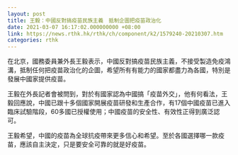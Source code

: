 ```yaml
---
layout: post
title: 王毅：中國反對搞疫苗民族主義　抵制企圖把疫苗政治化
date: 2021-03-07 16:17:02.000000000 +08:00
link: https://news.rthk.hk/rthk/ch/component/k2/1579240-20210307.htm
categories: rthk
---
```


在北京，國務委員兼外長王毅表示，中國反對搞疫苗民族主義，不接受製造免疫鴻溝，抵制任何把疫苗政治化的企圖，希望所有有能力的國家都盡力為各國，特別是發展中國家提供疫苗。

王毅在外長記者會被問到，對於有國家認為中國搞「疫苗外交」，他有何看法，王毅回應說，中國已跟十多個國家開展疫苗研發和生產合作，有17個中國疫苗已進入臨床試驗階段，60多國已授權使用；中國疫苗的安全性、有效性正得到廣泛認可。

王毅希望，中國的疫苗為全球抗疫帶來更多信心和希望。至於各國選擇哪一款疫苗，應該自主決定，只是要安全可靠的就是好疫苗。
